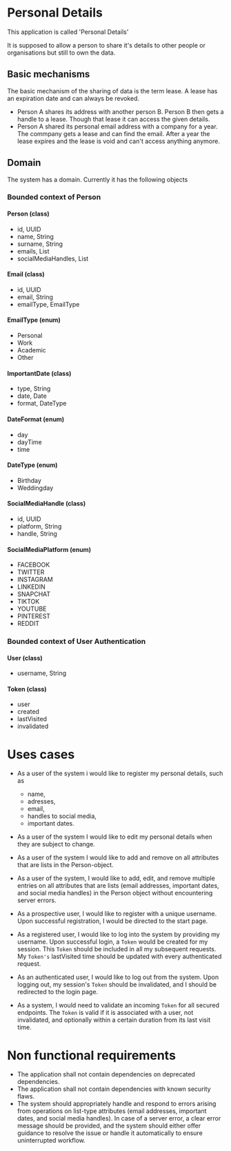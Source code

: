 # Personal Details
This application is called 'Personal Details'

It is supposed to allow a person to share it's details to other people or organisations but still to own the data. 

## Basic mechanisms
The basic mechanism of the sharing of data is the term lease. A lease has an expiration date and can always be revoked. 
 - Person A shares its address with another person B. Person B then gets a handle to a lease. Though that lease it can access the given details.
 - Person A shared its personal email address with a company for a year. The commpany gets a lease and can find the email. After a year the lease expires and the lease is void and can't access anything anymore.
   
## Domain
The system has a domain. Currently it has the following objects

### Bounded context of Person

#### Person (class)
 - id, UUID
 - name, String
 - surname, String
 - emails, List<Email>
 - socialMediaHandles, List<SocialMediaHandle>

#### Email (class)
 - id, UUID
 - email, String
 - emailType, EmailType

#### EmailType (enum)
 - Personal
 - Work
 - Academic
 - Other

#### ImportantDate (class)
 - type, String
 - date, Date
 - format, DateType

#### DateFormat (enum)
 - day
 - dayTime
 - time

#### DateType (enum)
 - Birthday
 - Weddingday

#### SocialMediaHandle (class)
 - id, UUID
 - platform, String
 - handle, String

#### SocialMediaPlatform (enum)
 - FACEBOOK
 - TWITTER
 - INSTAGRAM 
 - LINKEDIN
 - SNAPCHAT
 - TIKTOK
 - YOUTUBE
 - PINTEREST
 - REDDIT

### Bounded context of User Authentication

#### User (class)
 - username, String

#### Token (class)
 - user
 - created
 - lastVisited
 - invalidated

# Uses cases
- As a user of the system i would like to register my personal details, such as 
    - name, 
    - adresses, 
    - email, 
    - handles to social media, 
    - important dates. 

- As a user of the system I would like to edit my personal details when they are subject to change.

- As a user of the system I would like to add and remove on all attributes that are lists in the Person-object.

- As a user of the system, I would like to add, edit, and remove multiple entries on all attributes that are lists (email addresses, important dates, and social media handles) in the Person object without encountering server errors.

- As a prospective user, I would like to register with a unique username. Upon successful registration, I would be directed to the start page.

- As a registered user, I would like to log into the system by providing my username. Upon successful login, a `Token` would be created for my session. This `Token` should be included in all my subsequent requests. My `Token's` lastVisited time should be updated with every authenticated request.

- As an authenticated user, I would like to log out from the system. Upon logging out, my session's `Token` should be invalidated, and I should be redirected to the login page.

- As a system, I would need to validate an incoming `Token` for all secured endpoints. The `Token` is valid if it is associated with a user, not invalidated, and optionally within a certain duration from its last visit time.

# Non functional requirements
 - The application shall not contain dependencies on deprecated dependencies. 
 - The application shall not contain dependencies with known security flaws. 
 - The system should appropriately handle and respond to errors arising from operations on list-type attributes (email addresses, important dates, and social media handles). In case of a server error, a clear error message should be provided, and the system should either offer guidance to resolve the issue or handle it automatically to ensure uninterrupted workflow.




